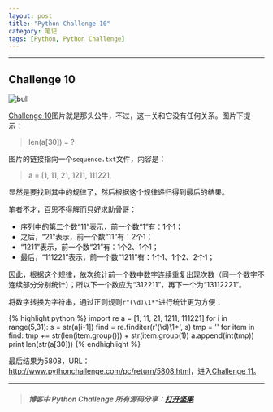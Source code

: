 ```yaml
---
layout: post
title: "Python Challenge 10"
category: 笔记
tags: [Python, Python Challenge]
---
```


---

## Challenge 10

![bull](/assets/images/posts/2013-01-28-python-challenge-10-bull.jpg)

[Challenge 10][]图片就是那头公牛，不过，这一关和它没有任何关系。图片下提示：

> len(a[30]) = ?

图片的链接指向一个`sequence.txt`文件，内容是：

> a = [1, 11, 21, 1211, 111221,

显然是要找到其中的规律了，然后根据这个规律递归得到最后的结果。

笔者不才，百思不得解而只好求助骨哥：

- 序列中的第二个数“11”表示，前一个数“1”有：1个1；
- 之后，“21”表示，前一个数“11”有：2个1；
- “1211”表示，前一个数“21”有：1个2、1个1；
- 最后，“111221”表示，前一个数“1211”有：1个1、1个2、2个1；

因此，根据这个规律，依次统计前一个数中数字连续重复出现次数（同一个数字不连续部分分别统计）；所以下一个数应为“312211”，再下一个为“13112221”。

将数字转换为字符串，通过正则规则`r"(\d)\1*"`进行统计更为方便：

{% highlight python %}
import re
a = [1, 11, 21, 1211, 111221]
for i in range(5,31):
    s = str(a[i-1])
    find = re.finditer(r'(\d)\1*', s)
    tmp = ''
    for item in find:
        tmp += str(len(item.group())) + str(item.group(1))
    a.append(int(tmp))
print len(str(a[30]))
{% endhighlight %}

最后结果为5808，URL：<http://www.pythonchallenge.com/pc/return/5808.html>，进入[Challenge 11][]。

---

>##### 博客中 Python Challenge 所有源码分享：[打开坚果](https://jianguoyun.com/c/sd/120e4/3c67fa5987bff9fd)


[Challenge 10]: http://www.pythonchallenge.com/pc/return/bull.html
[Challenge 11]: http://www.pythonchallenge.com/pc/return/5808.html